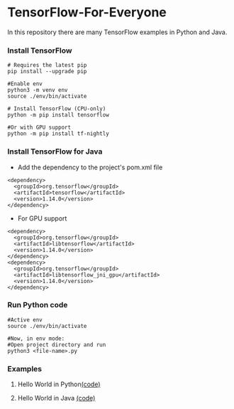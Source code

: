 # TensorFlow-For-Everyone
In this repository there are many TensorFlow examples in Python and Java.

### Install TensorFlow 
```
# Requires the latest pip
pip install --upgrade pip

#Enable env
python3 -m venv env
source ./env/bin/activate

# Install TensorFlow (CPU-only)
python -m pip install tensorflow

#Or with GPU support
python -m pip install tf-nightly
```

### Install TensorFlow for Java

* Add the dependency to the project's pom.xml file
```
<dependency>
  <groupId>org.tensorflow</groupId>
  <artifactId>tensorflow</artifactId>
  <version>1.14.0</version>
</dependency>
```
* For GPU support
```
<dependency>
  <groupId>org.tensorflow</groupId>
  <artifactId>libtensorflow</artifactId>
  <version>1.14.0</version>
</dependency>
<dependency>
  <groupId>org.tensorflow</groupId>
  <artifactId>libtensorflow_jni_gpu</artifactId>
  <version>1.14.0</version>
</dependency>
```

### Run Python code 
```
#Active env
source ./env/bin/activate

#Now, in env mode:
#Open project directory and run
python3 <file-name>.py
```
### Examples
1. Hello World in Python[(code)](https://github.com/antoniotino/TensorFlow-For-Everyone/blob/master/HelloTensorFlow-Python/HelloWorld.py)

2. Hello World in Java [(code)]()
